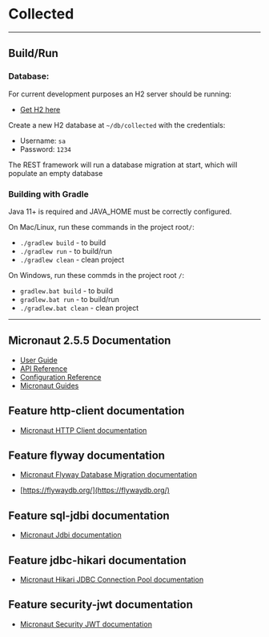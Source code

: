 # Collected

---

## Build/Run

### Database:
For current development purposes an H2 server should be running:
- [Get H2 here](https://www.h2database.com/html/download.html)

Create a new H2 database at `~/db/collected` with the credentials:
- Username: `sa`
- Password: `1234`

The REST framework will run a database migration at start, which will populate an empty database

### Building with Gradle
Java 11+ is required and JAVA_HOME must be correctly configured.

On Mac/Linux, run these commands in the project root`/`:

- `./gradlew build` - to build
- `./gradlew run` - to build/run
- `./gradlew clean` - clean project

On Windows, run these commds in the project root `/`:

- `gradlew.bat build` - to build
- `gradlew.bat run` - to build/run
- `./gradlew.bat clean` - clean project


---

## Micronaut 2.5.5 Documentation

- [User Guide](https://docs.micronaut.io/2.5.5/guide/index.html)
- [API Reference](https://docs.micronaut.io/2.5.5/api/index.html)
- [Configuration Reference](https://docs.micronaut.io/2.5.5/guide/configurationreference.html)
- [Micronaut Guides](https://guides.micronaut.io/index.html)

## Feature http-client documentation

- [Micronaut HTTP Client documentation](https://docs.micronaut.io/latest/guide/index.html#httpClient)

## Feature flyway documentation

- [Micronaut Flyway Database Migration documentation](https://micronaut-projects.github.io/micronaut-flyway/latest/guide/index.html)

- [https://flywaydb.org/](https://flywaydb.org/)

## Feature sql-jdbi documentation

- [Micronaut Jdbi documentation](https://micronaut-projects.github.io/micronaut-sql/latest/guide/index.html#jdbi)

## Feature jdbc-hikari documentation

- [Micronaut Hikari JDBC Connection Pool documentation](https://micronaut-projects.github.io/micronaut-sql/latest/guide/index.html#jdbc)

## Feature security-jwt documentation

- [Micronaut Security JWT documentation](https://micronaut-projects.github.io/micronaut-security/latest/guide/index.html)

